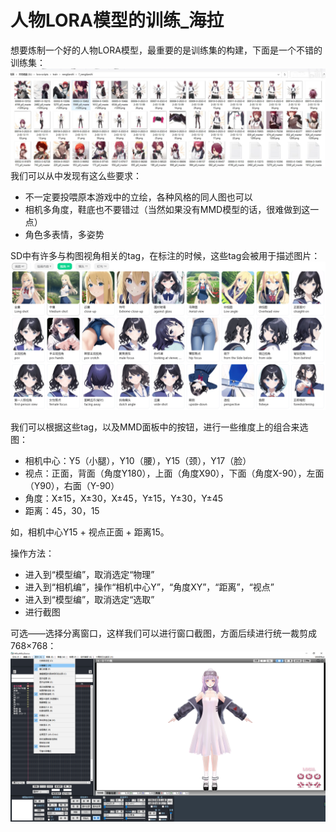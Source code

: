 # 人物LORA模型的训练_海拉
想要炼制一个好的人物LORA模型，最重要的是训练集的构建，下面是一个不错的训练集：
<img src="images/lora人物训练集样例.png">
我们可以从中发现有这么些要求：
<ul>
  <li>不一定要投喂原本游戏中的立绘，各种风格的同人图也可以</li>
  <li>相机多角度，鞋底也不要错过（当然如果没有MMD模型的话，很难做到这一点）</li>
  <li>角色多表情，多姿势</li>
</ul>

SD中有许多与构图视角相关的tag，在标注的时候，这些tag会被用于描述图片：
<img src="images/视角tag.png">

我们可以根据这些tag，以及MMD面板中的按钮，进行一些维度上的组合来选图：
<ul>
  <li>相机中心：Y5（小腿），Y10（腰），Y15（颈），Y17（脸）</li>
  <li>视点：正面，背面（角度Y180），上面（角度X90），下面（角度X-90），左面（Y90），右面（Y-90）</li>
  <li>角度：X±15，X±30，X±45，Y±15，Y±30，Y±45</li>
  <li>距离：45，30，15</li>
</ul>
如，相机中心Y15 + 视点正面 + 距离15。

操作方法：
<ul>
  <li>进入到“模型编”，取消选定“物理”</li>
  <li>进入到“相机编”，操作“相机中心Y”，“角度XY”，“距离”，“视点”</li>
  <li>进入到“模型编”，取消选定“选取”</li>
  <li>进行截图</li>
</ul>

可选——选择分离窗口，这样我们可以进行窗口截图，方面后续进行统一裁剪成768×768：
<img src="images/如何分离窗口.png">



